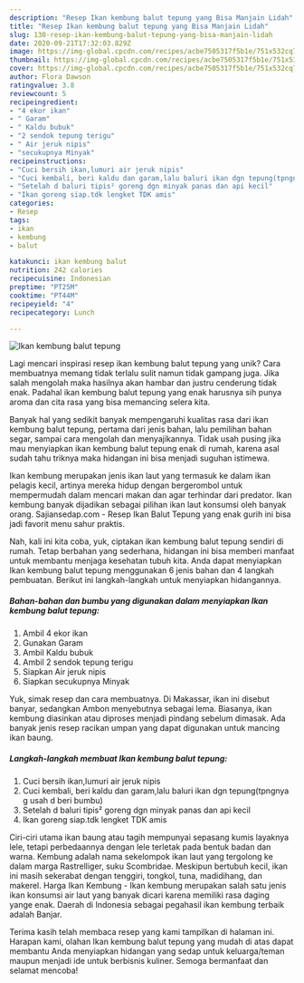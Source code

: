 ```yaml
---
description: "Resep Ikan kembung balut tepung yang Bisa Manjain Lidah"
title: "Resep Ikan kembung balut tepung yang Bisa Manjain Lidah"
slug: 130-resep-ikan-kembung-balut-tepung-yang-bisa-manjain-lidah
date: 2020-09-21T17:32:03.829Z
image: https://img-global.cpcdn.com/recipes/acbe7505317f5b1e/751x532cq70/ikan-kembung-balut-tepung-foto-resep-utama.jpg
thumbnail: https://img-global.cpcdn.com/recipes/acbe7505317f5b1e/751x532cq70/ikan-kembung-balut-tepung-foto-resep-utama.jpg
cover: https://img-global.cpcdn.com/recipes/acbe7505317f5b1e/751x532cq70/ikan-kembung-balut-tepung-foto-resep-utama.jpg
author: Flora Dawson
ratingvalue: 3.8
reviewcount: 5
recipeingredient:
- "4 ekor ikan"
- " Garam"
- " Kaldu bubuk"
- "2 sendok tepung terigu"
- " Air jeruk nipis"
- "secukupnya Minyak"
recipeinstructions:
- "Cuci bersih ikan,lumuri air jeruk nipis"
- "Cuci kembali, beri kaldu dan garam,lalu baluri ikan dgn tepung(tpngnya g usah d beri bumbu)"
- "Setelah d baluri tipis² goreng dgn minyak panas dan api kecil"
- "Ikan goreng siap.tdk lengket TDK amis"
categories:
- Resep
tags:
- ikan
- kembung
- balut

katakunci: ikan kembung balut 
nutrition: 242 calories
recipecuisine: Indonesian
preptime: "PT25M"
cooktime: "PT44M"
recipeyield: "4"
recipecategory: Lunch

---
```



![Ikan kembung balut tepung](https://img-global.cpcdn.com/recipes/acbe7505317f5b1e/751x532cq70/ikan-kembung-balut-tepung-foto-resep-utama.jpg)

Lagi mencari inspirasi resep ikan kembung balut tepung yang unik? Cara membuatnya memang tidak terlalu sulit namun tidak gampang juga. Jika salah mengolah maka hasilnya akan hambar dan justru cenderung tidak enak. Padahal ikan kembung balut tepung yang enak harusnya sih punya aroma dan cita rasa yang bisa memancing selera kita.

Banyak hal yang sedikit banyak mempengaruhi kualitas rasa dari ikan kembung balut tepung, pertama dari jenis bahan, lalu pemilihan bahan segar, sampai cara mengolah dan menyajikannya. Tidak usah pusing jika mau menyiapkan ikan kembung balut tepung enak di rumah, karena asal sudah tahu triknya maka hidangan ini bisa menjadi suguhan istimewa.

Ikan kembung merupakan jenis ikan laut yang termasuk ke dalam ikan pelagis kecil, artinya mereka hidup dengan bergerombol untuk mempermudah dalam mencari makan dan agar terhindar dari predator. Ikan kembung banyak dijadikan sebagai pilihan ikan laut konsumsi oleh banyak orang. Sajiansedap.com - Resep Ikan Balut Tepung yang enak gurih ini bisa jadi favorit menu sahur praktis.


Nah, kali ini kita coba, yuk, ciptakan ikan kembung balut tepung sendiri di rumah. Tetap berbahan yang sederhana, hidangan ini bisa memberi manfaat untuk membantu menjaga kesehatan tubuh kita. Anda dapat menyiapkan Ikan kembung balut tepung menggunakan 6 jenis bahan dan 4 langkah pembuatan. Berikut ini langkah-langkah untuk menyiapkan hidangannya.

<!--inarticleads1-->

##### Bahan-bahan dan bumbu yang digunakan dalam menyiapkan Ikan kembung balut tepung:

1. Ambil 4 ekor ikan
1. Gunakan  Garam
1. Ambil  Kaldu bubuk
1. Ambil 2 sendok tepung terigu
1. Siapkan  Air jeruk nipis
1. Siapkan secukupnya Minyak


Yuk, simak resep dan cara membuatnya. Di Makassar, ikan ini disebut banyar, sedangkan Ambon menyebutnya sebagai lema. Biasanya, ikan kembung diasinkan atau diproses menjadi pindang sebelum dimasak. Ada banyak jenis resep racikan umpan yang dapat digunakan untuk mancing ikan baung. 

<!--inarticleads2-->

##### Langkah-langkah membuat Ikan kembung balut tepung:

1. Cuci bersih ikan,lumuri air jeruk nipis
1. Cuci kembali, beri kaldu dan garam,lalu baluri ikan dgn tepung(tpngnya g usah d beri bumbu)
1. Setelah d baluri tipis² goreng dgn minyak panas dan api kecil
1. Ikan goreng siap.tdk lengket TDK amis


Ciri-ciri utama ikan baung atau tagih mempunyai sepasang kumis layaknya lele, tetapi perbedaannya dengan lele terletak pada bentuk badan dan warna. Kembung adalah nama sekelompok ikan laut yang tergolong ke dalam marga Rastrelliger, suku Scombridae. Meskipun bertubuh kecil, ikan ini masih sekerabat dengan tenggiri, tongkol, tuna, madidihang, dan makerel. Harga Ikan Kembung - Ikan kembung merupakan salah satu jenis ikan konsumsi air laut yang banyak dicari karena memiliki rasa daging yange enak. Daerah di Indonesia sebagai pegahasil ikan kembung terbaik adalah Banjar. 

Terima kasih telah membaca resep yang kami tampilkan di halaman ini. Harapan kami, olahan Ikan kembung balut tepung yang mudah di atas dapat membantu Anda menyiapkan hidangan yang sedap untuk keluarga/teman maupun menjadi ide untuk berbisnis kuliner. Semoga bermanfaat dan selamat mencoba!
